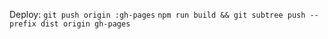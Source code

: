 Deploy:
`git push origin :gh-pages`
`npm run build && git subtree push --prefix dist origin gh-pages`